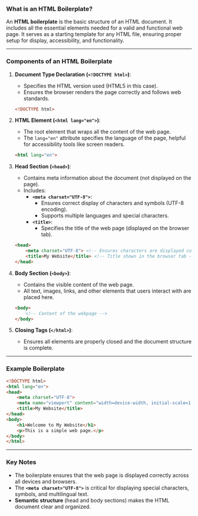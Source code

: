 ### **What is an HTML Boilerplate?**

An **HTML boilerplate** is the basic structure of an HTML document. It includes all the essential elements needed for a valid and functional web page. It serves as a starting template for any HTML file, ensuring proper setup for display, accessibility, and functionality.

---

### **Components of an HTML Boilerplate**

1. **Document Type Declaration (`<!DOCTYPE html>`)**:
   - Specifies the HTML version used (HTML5 in this case).
   - Ensures the browser renders the page correctly and follows web standards.

   ```html
   <!DOCTYPE html>
   ```

2. **HTML Element (`<html lang="en">`)**:
   - The root element that wraps all the content of the web page.
   - The `lang="en"` attribute specifies the language of the page, helpful for accessibility tools like screen readers.

   ```html
   <html lang="en">
   ```

3. **Head Section (`<head>`)**:
   - Contains meta information about the document (not displayed on the page).
   - Includes:
     - **`<meta charset="UTF-8">`**:
       - Ensures correct display of characters and symbols (UTF-8 encoding).
       - Supports multiple languages and special characters.
     - **`<title>`**:
       - Specifies the title of the web page (displayed on the browser tab).

   ```html
   <head>
       <meta charset="UTF-8"> <!-- Ensures characters are displayed correctly -->
       <title>My Website</title> <!-- Title shown in the browser tab -->
   </head>
   ```

4. **Body Section (`<body>`)**:
   - Contains the visible content of the web page.
   - All text, images, links, and other elements that users interact with are placed here.

   ```html
   <body>
       <!-- Content of the webpage -->
   </body>
   ```

5. **Closing Tags (`</html>`)**:
   - Ensures all elements are properly closed and the document structure is complete.

---

### **Example Boilerplate**
```html
<!DOCTYPE html>
<html lang="en">
<head>
    <meta charset="UTF-8">
    <meta name="viewport" content="width=device-width, initial-scale=1.0">
    <title>My Website</title>
</head>
<body>
    <h1>Welcome to My Website</h1>
    <p>This is a simple web page.</p>
</body>
</html>
```

---

### **Key Notes**
- The boilerplate ensures that the web page is displayed correctly across all devices and browsers.
- The **`<meta charset="UTF-8">`** is critical for displaying special characters, symbols, and multilingual text.
- **Semantic structure** (head and body sections) makes the HTML document clear and organized.